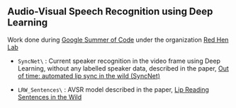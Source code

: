 ## Audio-Visual Speech Recognition using Deep Learning

Work done during [Google Summer of Code](https://summerofcode.withgoogle.com) under the organization [Red Hen Lab](http://www.redhenlab.org/)

- ```SyncNet\``` : Current speaker recognition in the video frame using Deep Learning, without any labelled speaker data, described in the paper, [Out of time: automated lip sync in the wild (SyncNet)](http://www.robots.ox.ac.uk/~vgg/software/lipsync/)

- ```LRW_Sentences\``` : AVSR model described in the paper, [Lip Reading Sentences in the Wild](https://arxiv.org/abs/1611.05358)
